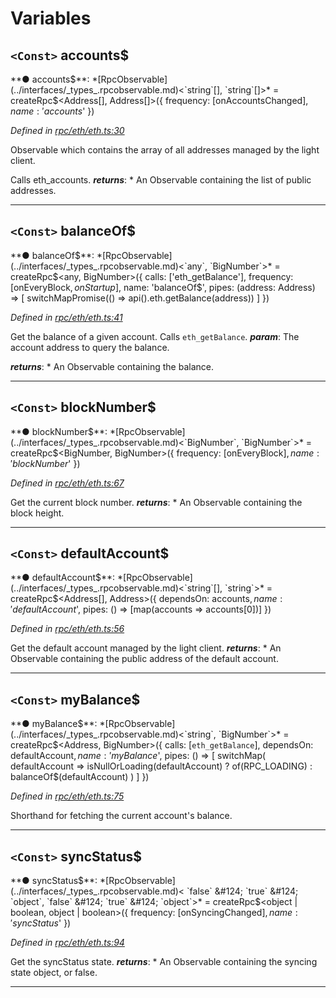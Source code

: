 

# Variables

<a id="accounts_"></a>

## `<Const>` accounts$

**● accounts$**: *[RpcObservable](../interfaces/_types_.rpcobservable.md)<`string`[], `string`[]>* =  createRpc$<Address[], Address[]>({
  frequency: [onAccountsChanged$],
  name: 'accounts$'
})

*Defined in [rpc/eth/eth.ts:30](https://github.com/paritytech/js-libs/blob/c75381e/packages/light.js/src/rpc/eth/eth.ts#L30)*

Observable which contains the array of all addresses managed by the light client.

Calls eth_accounts.
*__returns__*: *   An Observable containing the list of public addresses.

___
<a id="balanceof_"></a>

## `<Const>` balanceOf$

**● balanceOf$**: *[RpcObservable](../interfaces/_types_.rpcobservable.md)<`any`, `BigNumber`>* =  createRpc$<any, BigNumber>({
  calls: ['eth_getBalance'],
  frequency: [onEveryBlock$, onStartup$],
  name: 'balanceOf$',
  pipes: (address: Address) => [
    switchMapPromise(() => api().eth.getBalance(address))
  ]
})

*Defined in [rpc/eth/eth.ts:41](https://github.com/paritytech/js-libs/blob/c75381e/packages/light.js/src/rpc/eth/eth.ts#L41)*

Get the balance of a given account. Calls `eth_getBalance`.
*__param__*: The account address to query the balance.

*__returns__*: *   An Observable containing the balance.

___
<a id="blocknumber_"></a>

## `<Const>` blockNumber$

**● blockNumber$**: *[RpcObservable](../interfaces/_types_.rpcobservable.md)<`BigNumber`, `BigNumber`>* =  createRpc$<BigNumber, BigNumber>({
  frequency: [onEveryBlock$],
  name: 'blockNumber$'
})

*Defined in [rpc/eth/eth.ts:67](https://github.com/paritytech/js-libs/blob/c75381e/packages/light.js/src/rpc/eth/eth.ts#L67)*

Get the current block number.
*__returns__*: *   An Observable containing the block height.

___
<a id="defaultaccount_"></a>

## `<Const>` defaultAccount$

**● defaultAccount$**: *[RpcObservable](../interfaces/_types_.rpcobservable.md)<`string`[], `string`>* =  createRpc$<Address[], Address>({
  dependsOn: accounts$,
  name: 'defaultAccount$',
  pipes: () => [map(accounts => accounts[0])]
})

*Defined in [rpc/eth/eth.ts:56](https://github.com/paritytech/js-libs/blob/c75381e/packages/light.js/src/rpc/eth/eth.ts#L56)*

Get the default account managed by the light client.
*__returns__*: *   An Observable containing the public address of the default account.

___
<a id="mybalance_"></a>

## `<Const>` myBalance$

**● myBalance$**: *[RpcObservable](../interfaces/_types_.rpcobservable.md)<`string`, `BigNumber`>* =  createRpc$<Address, BigNumber>({
  calls: [`eth_getBalance`],
  dependsOn: defaultAccount$,
  name: 'myBalance$',
  pipes: () => [
    switchMap(
      defaultAccount =>
        isNullOrLoading(defaultAccount)
          ? of(RPC_LOADING)
          : balanceOf$(defaultAccount)
    )
  ]
})

*Defined in [rpc/eth/eth.ts:75](https://github.com/paritytech/js-libs/blob/c75381e/packages/light.js/src/rpc/eth/eth.ts#L75)*

Shorthand for fetching the current account's balance.

___
<a id="syncstatus_"></a>

## `<Const>` syncStatus$

**● syncStatus$**: *[RpcObservable](../interfaces/_types_.rpcobservable.md)< `false` &#124; `true` &#124; `object`,  `false` &#124; `true` &#124; `object`>* =  createRpc$<object | boolean, object | boolean>({
  frequency: [onSyncingChanged$],
  name: 'syncStatus$'
})

*Defined in [rpc/eth/eth.ts:94](https://github.com/paritytech/js-libs/blob/c75381e/packages/light.js/src/rpc/eth/eth.ts#L94)*

Get the syncStatus state.
*__returns__*: *   An Observable containing the syncing state object, or false.

___

